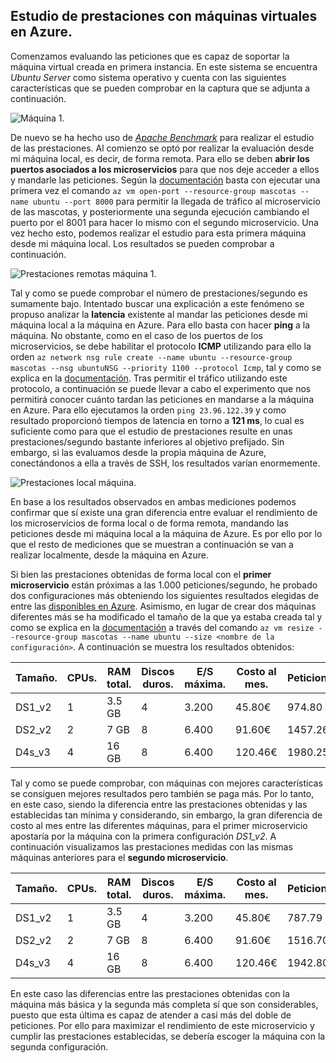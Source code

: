 ## Estudio de prestaciones con máquinas virtuales en Azure.

Comenzamos evaluando las peticiones que es capaz de soportar la máquina virtual creada en primera instancia. En este sistema se encuentra *Ubuntu Server* como sistema operativo y cuenta con las siguientes características que se pueden comprobar en la captura que se adjunta a continuación.

![Máquina 1.](https://github.com/lidiasm/ProyectoCC/blob/master/docs/imgs/VM%201%20Ubuntu.png)

De nuevo se ha hecho uso de [*Apache Benchmark*](https://httpd.apache.org/docs/2.4/programs/ab.html) para realizar el estudio de las prestaciones. Al comienzo se optó por realizar la evaluación desde mi máquina local, es decir, de forma remota. Para ello se deben **abrir los puertos asociados a los microservicios** para que nos deje acceder a ellos y mandarle las peticiones. Según la [documentación](https://docs.microsoft.com/es-es/azure/virtual-machines/linux/nsg-quickstart) basta con ejecutar una primera vez el comando `az vm open-port --resource-group mascotas --name ubuntu --port 8000` para permitir la llegada de tráfico al microservicio de las mascotas, y posteriormente una segunda ejecución cambiando el puerto por el 8001 para hacer lo mismo con el segundo microservicio. Una vez hecho esto, podemos realizar el estudio para esta primera máquina desde mi máquina local. Los resultados se pueden comprobar a continuación.

![Prestaciones remotas máquina 1.](https://github.com/lidiasm/ProyectoCC/blob/master/docs/imgs/VM1%20mascotas%20remoto.png)

Tal y como se puede comprobar el número de prestaciones/segundo es sumamente bajo. Intentado buscar una explicación a este fenómeno se propuso analizar la **latencia** existente al mandar las peticiones desde mi máquina local a la máquina en Azure. Para ello basta con hacer **ping** a la máquina. No obstante, como en el caso de los puertos de los microservicios, se debe habilitar el protocolo **ICMP** utilizando para ello la orden `az network nsg rule create --name ubuntu --resource-group mascotas --nsg ubuntuNSG --priority 1100 --protocol Icmp`, tal y como se explica en la [documentación](https://docs.microsoft.com/en-us/cli/azure/network/nsg/rule?view=azure-cli-latest). Tras permitir el tráfico utilizando este protocolo, a continuación se puede llevar a cabo el experimento que nos permitirá conocer cuánto tardan las peticiones en mandarse a la máquina en Azure. Para ello ejecutamos la orden `ping 23.96.122.39` y como resultado proporcionó tiempos de latencia en torno a **121 ms**, lo cual es suficiente como para que el estudio de prestaciones resulte en unas prestaciones/segundo bastante inferiores al objetivo prefijado. Sin embargo, si las evaluamos desde la propia máquina de Azure, conectándonos a ella a través de SSH, los resultados varían enormemente.

![Prestaciones local máquina.](https://github.com/lidiasm/ProyectoCC/blob/master/docs/imgs/VM1%20mascotas%20local.png)

En base a los resultados observados en ambas mediciones podemos confirmar que sí existe una gran diferencia entre evaluar el rendimiento de los microservicios de forma local o de forma remota, mandando las peticiones desde mi máquina local a la máquina de Azure. Es por ello por lo que el resto de mediciones que se muestran a continuación se van a realizar localmente, desde la máquina en Azure.

Si bien las prestaciones obtenidas de forma local con el **primer microservicio** están próximas a las 1.000 peticiones/segundo, he probado dos configuraciones más obteniendo los siguientes resultados elegidas de entre las [disponibles en Azure](https://docs.microsoft.com/en-us/azure/virtual-machines/linux/compute-benchmark-scores#dv2---general-compute). Asimismo, en lugar de crear dos máquinas diferentes más se ha modificado el tamaño de la que ya estaba creada tal y como se explica en la [documentación](https://docs.microsoft.com/bs-latn-ba/azure/virtual-machines/linux/change-vm-size) a través del comando `az vm resize --resource-group mascotas --name ubuntu --size <nombre de la configuración>`. A continuación se muestra los resultados obtenidos:

| Tamaño. | CPUs. | RAM total. | Discos duros. | E/S máxima. | Costo al mes. | Peticiones/segundo. |
| --- | --- | --- | --- | --- | --- | --- |
| DS1_v2 | 1 | 3.5 GB | 4 | 3.200 | 45.80€ | 974.80 |
| DS2_v2 | 2 | 7 GB | 8 | 6.400 | 91.60€ | 1457.26 |
| D4s_v3 | 4 | 16 GB | 8 | 6.400 | 120.46€ | 1980.25 |

Tal y como se puede comprobar, con máquinas con mejores características se consiguen mejores resultados pero también se paga más. Por lo tanto, en este caso, siendo la diferencia entre las prestaciones obtenidas y las establecidas tan mínima y considerando, sin embargo, la gran diferencia de costo al mes entre las diferentes máquinas, para el primer microservicio apostaría por la máquina con la primera configuración *DS1_v2*. A continuación visualizamos las prestaciones medidas con las mismas máquinas anteriores para el **segundo microservicio**.

| Tamaño. | CPUs. | RAM total. | Discos duros. | E/S máxima. | Costo al mes. | Peticiones/segundo. |
| --- | --- | --- | --- | --- | --- | --- |
| DS1_v2 | 1 | 3.5 GB | 4 | 3.200 | 45.80€ | 787.79 |
| DS2_v2 | 2 | 7 GB | 8 | 6.400 | 91.60€ | 1516.70 |
| D4s_v3 | 4 | 16 GB | 8 | 6.400 | 120.46€ | 1942.80 |

En este caso las diferencias entre las prestaciones obtenidas con la máquina más básica y la segunda más completa sí que son considerables, puesto que esta última es capaz de atender a casi más del doble de peticiones. Por ello para maximizar el rendimiento de este microservicio y cumplir las prestaciones establecidas, se debería escoger la máquina con la segunda configuración.